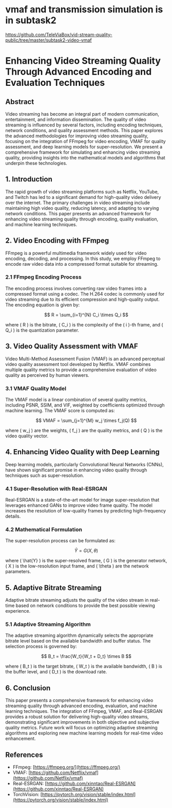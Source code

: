 
# vmaf and transmission simulation is in subtask2
https://github.com/TeleViaBox/vid-stream-quality-public/tree/master/subtask2-video-vmaf


# Enhancing Video Streaming Quality Through Advanced Encoding and Evaluation Techniques

## Abstract

Video streaming has become an integral part of modern communication, entertainment, and information dissemination. The quality of video streaming is influenced by several factors, including encoding techniques, network conditions, and quality assessment methods. This paper explores the advanced methodologies for improving video streaming quality, focusing on the integration of FFmpeg for video encoding, VMAF for quality assessment, and deep learning models for super-resolution. We present a comprehensive framework for simulating and enhancing video streaming quality, providing insights into the mathematical models and algorithms that underpin these technologies.

## 1. Introduction

The rapid growth of video streaming platforms such as Netflix, YouTube, and Twitch has led to a significant demand for high-quality video delivery over the internet. The primary challenges in video streaming include maintaining high video quality, reducing latency, and adapting to varying network conditions. This paper presents an advanced framework for enhancing video streaming quality through encoding, quality evaluation, and machine learning techniques.

## 2. Video Encoding with FFmpeg

FFmpeg is a powerful multimedia framework widely used for video encoding, decoding, and processing. In this study, we employ FFmpeg to encode raw video data into a compressed format suitable for streaming.

### 2.1 FFmpeg Encoding Process

The encoding process involves converting raw video frames into a compressed format using a codec. The H.264 codec is commonly used for video streaming due to its efficient compression and high-quality output. The encoding equation is given by:

$$
R = \sum_{i=1}^{N} C_i \times Q_i
$$

where \( R \) is the bitrate, \( C_i \) is the complexity of the \( i \)-th frame, and \( Q_i \) is the quantization parameter.

## 3. Video Quality Assessment with VMAF

Video Multi-Method Assessment Fusion (VMAF) is an advanced perceptual video quality assessment tool developed by Netflix. VMAF combines multiple quality metrics to provide a comprehensive evaluation of video quality as perceived by human viewers.

### 3.1 VMAF Quality Model

The VMAF model is a linear combination of several quality metrics, including PSNR, SSIM, and VIF, weighted by coefficients optimized through machine learning. The VMAF score is computed as:

$$
VMAF = \sum_{j=1}^{M} w_j \times f_j(Q)
$$

where \( w_j \) are the weights, \( f_j \) are the quality metrics, and \( Q \) is the video quality vector.

## 4. Enhancing Video Quality with Deep Learning

Deep learning models, particularly Convolutional Neural Networks (CNNs), have shown significant promise in enhancing video quality through techniques such as super-resolution.

### 4.1 Super-Resolution with Real-ESRGAN

Real-ESRGAN is a state-of-the-art model for image super-resolution that leverages enhanced GANs to improve video frame quality. The model increases the resolution of low-quality frames by predicting high-frequency details.

### 4.2 Mathematical Formulation

The super-resolution process can be formulated as:

$$
\hat{Y} = G(X, \theta)
$$

where \( \hat{Y} \) is the super-resolved frame, \( G \) is the generator network, \( X \) is the low-resolution input frame, and \( \theta \) are the network parameters.

## 5. Adaptive Bitrate Streaming

Adaptive bitrate streaming adjusts the quality of the video stream in real-time based on network conditions to provide the best possible viewing experience.

### 5.1 Adaptive Streaming Algorithm

The adaptive streaming algorithm dynamically selects the appropriate bitrate level based on the available bandwidth and buffer status. The selection process is governed by:

$$
B_t = \frac{W_t}{W_t + D_t} \times B
$$

where \( B_t \) is the target bitrate, \( W_t \) is the available bandwidth, \( B \) is the buffer level, and \( D_t \) is the download rate.

## 6. Conclusion

This paper presents a comprehensive framework for enhancing video streaming quality through advanced encoding, evaluation, and machine learning techniques. The integration of FFmpeg, VMAF, and Real-ESRGAN provides a robust solution for delivering high-quality video streams, demonstrating significant improvements in both objective and subjective quality metrics. Future work will focus on optimizing adaptive streaming algorithms and exploring new machine learning models for real-time video enhancement.

## References

- FFmpeg: [https://ffmpeg.org/](https://ffmpeg.org/)
- VMAF: [https://github.com/Netflix/vmaf](https://github.com/Netflix/vmaf)
- Real-ESRGAN: [https://github.com/xinntao/Real-ESRGAN](https://github.com/xinntao/Real-ESRGAN)
- TorchVision: [https://pytorch.org/vision/stable/index.html](https://pytorch.org/vision/stable/index.html)
